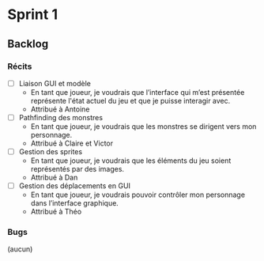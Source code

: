 # Sprint 1
## Backlog
### Récits
* [ ] Liaison GUI et modèle
  *  En tant que joueur, je voudrais que l’interface qui m’est présentée représente l'état actuel du jeu et que je puisse interagir avec.
  *  Attribué à Antoine
* [ ] Pathfinding des monstres
  *  En tant que joueur, je voudrais que les monstres se dirigent vers mon personnage.
  * Attribué à Claire et Victor
* [ ] Gestion des sprites
  * En tant que joueur, je voudrais que les éléments du jeu soient représentés par des images.
  * Attribué à Dan
* [ ] Gestion des déplacements en GUI
  * En tant que joueur, je voudrais pouvoir contrôler mon personnage dans l’interface graphique.
  * Attribué à Théo

### Bugs
(aucun)
